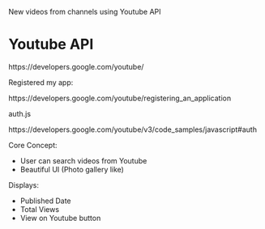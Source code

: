 New videos from channels using Youtube API 

<h1>Youtube API</h1>
https://developers.google.com/youtube/

<p>Registered my app:<p>
https://developers.google.com/youtube/registering_an_application

<p>auth.js</p>
https://developers.google.com/youtube/v3/code_samples/javascript#auth


Core Concept:
- User can search videos from Youtube
- Beautiful UI (Photo gallery like)

Displays:
- Published Date
- Total Views
- View on Youtube button